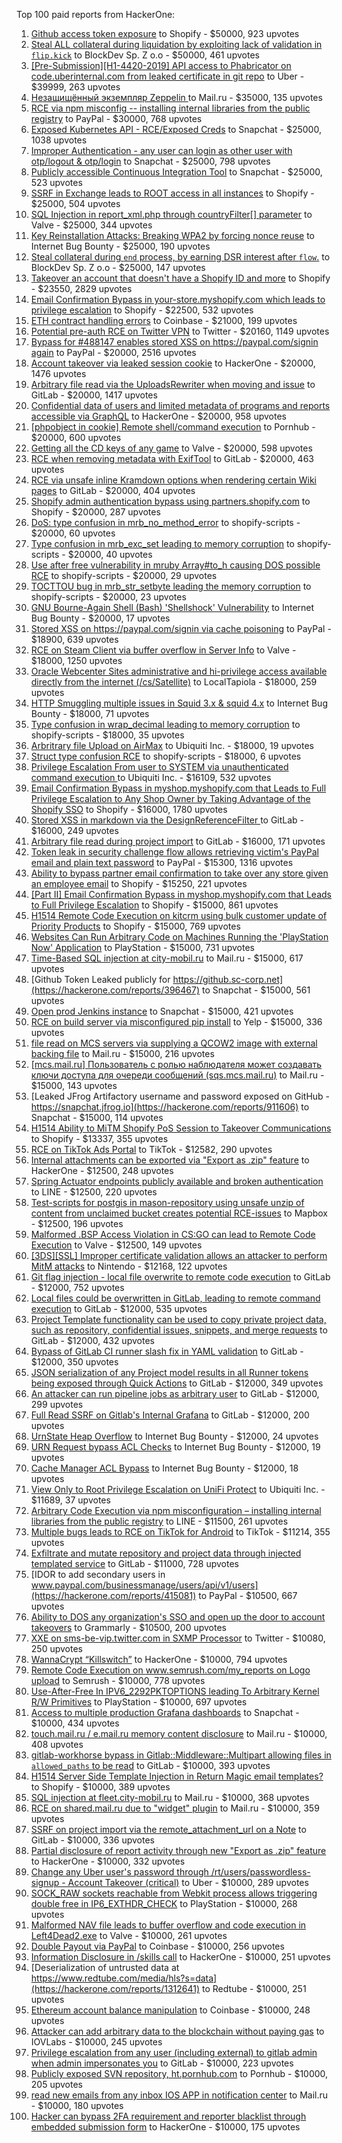 Top 100 paid reports from HackerOne:

1. [Github access token exposure](https://hackerone.com/reports/1087489) to Shopify - $50000, 923 upvotes
2. [Steal ALL collateral during liquidation by exploiting lack of validation in `flip.kick`](https://hackerone.com/reports/684092) to BlockDev Sp. Z o.o - $50000, 461 upvotes
3. [[Pre-Submission][H1-4420-2019] API access to Phabricator on code.uberinternal.com from leaked certificate in git repo](https://hackerone.com/reports/591813) to Uber - $39999, 263 upvotes
4. [Незащищённый экземпляр Zeppelin ](https://hackerone.com/reports/992564) to Mail.ru - $35000, 135 upvotes
5. [RCE via npm misconfig -- installing internal libraries from the public registry](https://hackerone.com/reports/925585) to PayPal - $30000, 768 upvotes
6. [Exposed Kubernetes API - RCE/Exposed Creds](https://hackerone.com/reports/455645) to Snapchat - $25000, 1038 upvotes
7. [Improper Authentication - any user can login as other user with otp/logout & otp/login](https://hackerone.com/reports/921780) to Snapchat - $25000, 798 upvotes
8. [Publicly accessible Continuous Integration Tool](https://hackerone.com/reports/313457) to Snapchat - $25000, 523 upvotes
9. [SSRF in Exchange leads to ROOT access in all instances](https://hackerone.com/reports/341876) to Shopify - $25000, 504 upvotes
10. [SQL Injection in report_xml.php through countryFilter[] parameter](https://hackerone.com/reports/383127) to Valve - $25000, 344 upvotes
11. [Key Reinstallation Attacks: Breaking WPA2 by forcing nonce reuse](https://hackerone.com/reports/286740) to Internet Bug Bounty - $25000, 190 upvotes
12. [Steal collateral during `end` process, by earning DSR interest after `flow`.](https://hackerone.com/reports/672664) to BlockDev Sp. Z o.o - $25000, 147 upvotes
13. [Takeover an account that doesn't have a Shopify ID and more](https://hackerone.com/reports/867513) to Shopify - $23550, 2829 upvotes
14. [Email Confirmation Bypass in your-store.myshopify.com which leads to privilege escalation](https://hackerone.com/reports/910300) to Shopify - $22500, 532 upvotes
15. [ETH contract handling errors](https://hackerone.com/reports/328526) to Coinbase - $21000, 199 upvotes
16. [Potential pre-auth RCE on Twitter VPN](https://hackerone.com/reports/591295) to Twitter - $20160, 1149 upvotes
17. [Bypass for #488147 enables stored XSS on https://paypal.com/signin again](https://hackerone.com/reports/510152) to PayPal - $20000, 2516 upvotes
18. [Account takeover via leaked session cookie](https://hackerone.com/reports/745324) to HackerOne - $20000, 1476 upvotes
19. [Arbitrary file read via the UploadsRewriter when moving and issue](https://hackerone.com/reports/827052) to GitLab - $20000, 1417 upvotes
20. [Confidential data of users and limited metadata of programs and reports accessible via GraphQL](https://hackerone.com/reports/489146) to HackerOne - $20000, 958 upvotes
21. [[phpobject in cookie] Remote shell/command execution](https://hackerone.com/reports/141956) to Pornhub - $20000, 600 upvotes
22. [Getting all the CD keys of any game](https://hackerone.com/reports/391217) to Valve - $20000, 598 upvotes
23. [RCE when removing metadata with ExifTool](https://hackerone.com/reports/1154542) to GitLab - $20000, 463 upvotes
24. [RCE via unsafe inline Kramdown options when rendering certain Wiki pages](https://hackerone.com/reports/1125425) to GitLab - $20000, 404 upvotes
25. [Shopify admin authentication bypass using partners.shopify.com](https://hackerone.com/reports/270981) to Shopify - $20000, 287 upvotes
26. [DoS: type confusion in mrb_no_method_error](https://hackerone.com/reports/181871) to shopify-scripts - $20000, 60 upvotes
27. [Type confusion in mrb_exc_set leading to memory corruption](https://hackerone.com/reports/185041) to shopify-scripts - $20000, 40 upvotes
28. [Use after free vulnerability in mruby Array#to_h causing DOS possible RCE](https://hackerone.com/reports/181321) to shopify-scripts - $20000, 29 upvotes
29. [TOCTTOU bug in mrb_str_setbyte leading the memory corruption](https://hackerone.com/reports/181893) to shopify-scripts - $20000, 23 upvotes
30. [GNU Bourne-Again Shell (Bash) 'Shellshock' Vulnerability](https://hackerone.com/reports/29839) to Internet Bug Bounty - $20000, 17 upvotes
31. [Stored XSS on https://paypal.com/signin via cache poisoning](https://hackerone.com/reports/488147) to PayPal - $18900, 639 upvotes
32. [RCE on Steam Client via buffer overflow in Server Info](https://hackerone.com/reports/470520) to Valve - $18000, 1250 upvotes
33. [Oracle Webcenter Sites administrative and hi-privilege access available directly from the internet (/cs/Satellite)](https://hackerone.com/reports/170532) to LocalTapiola - $18000, 259 upvotes
34. [HTTP Smuggling multiple issues in Squid 3.x & squid 4.x](https://hackerone.com/reports/758445) to Internet Bug Bounty - $18000, 71 upvotes
35. [Type confusion in wrap_decimal leading to memory corruption](https://hackerone.com/reports/185051) to shopify-scripts - $18000, 35 upvotes
36. [Arbritrary file Upload on AirMax](https://hackerone.com/reports/73480) to Ubiquiti Inc. - $18000, 19 upvotes
37. [Struct type confusion RCE](https://hackerone.com/reports/181879) to shopify-scripts - $18000, 6 upvotes
38. [Privilege Escalation From user to SYSTEM via unauthenticated command execution ](https://hackerone.com/reports/544928) to Ubiquiti Inc. - $16109, 532 upvotes
39. [Email Confirmation Bypass in myshop.myshopify.com that Leads to Full Privilege Escalation to Any Shop Owner by Taking Advantage of the Shopify SSO](https://hackerone.com/reports/791775) to Shopify - $16000, 1780 upvotes
40. [Stored XSS in markdown via the DesignReferenceFilter ](https://hackerone.com/reports/1212067) to GitLab - $16000, 249 upvotes
41. [Arbitrary file read during project import](https://hackerone.com/reports/1132378) to GitLab - $16000, 171 upvotes
42. [Token leak in security challenge flow allows retrieving victim's PayPal email and plain text password](https://hackerone.com/reports/739737) to PayPal - $15300, 1316 upvotes
43. [Ability to bypass partner email confirmation to take over any store given an employee email](https://hackerone.com/reports/300305) to Shopify - $15250, 221 upvotes
44. [[Part II] Email Confirmation Bypass in myshop.myshopify.com that Leads to Full Privilege Escalation](https://hackerone.com/reports/796808) to Shopify - $15000, 861 upvotes
45. [H1514 Remote Code Execution on kitcrm using bulk customer update of Priority Products](https://hackerone.com/reports/422944) to Shopify - $15000, 769 upvotes
46. [Websites Can Run Arbitrary Code on Machines Running the 'PlayStation Now' Application](https://hackerone.com/reports/873614) to PlayStation - $15000, 731 upvotes
47. [Time-Based SQL injection at city-mobil.ru](https://hackerone.com/reports/868436) to Mail.ru - $15000, 617 upvotes
48. [Github Token Leaked publicly for https://github.sc-corp.net](https://hackerone.com/reports/396467) to Snapchat - $15000, 561 upvotes
49. [Open prod Jenkins instance](https://hackerone.com/reports/231460) to Snapchat - $15000, 421 upvotes
50. [RCE on build server via misconfigured pip install](https://hackerone.com/reports/946409) to Yelp - $15000, 336 upvotes
51. [file read on MCS servers via supplying a QCOW2 image with external backing file](https://hackerone.com/reports/1024899) to Mail.ru - $15000, 216 upvotes
52. [[mcs.mail.ru] Пользователь с ролью наблюдателя может создавать ключи доступа для очереди сообщений (sqs.mcs.mail.ru)](https://hackerone.com/reports/1177451) to Mail.ru - $15000, 143 upvotes
53. [Leaked JFrog Artifactory  username and password exposed on GitHub - https://snapchat.jfrog.io](https://hackerone.com/reports/911606) to Snapchat - $15000, 114 upvotes
54. [H1514 Ability to MiTM Shopify PoS Session to Takeover Communications](https://hackerone.com/reports/423467) to Shopify - $13337, 355 upvotes
55. [RCE on TikTok Ads Portal](https://hackerone.com/reports/1024575) to TikTok - $12582, 290 upvotes
56. [Internal attachments can be exported via "Export as .zip" feature](https://hackerone.com/reports/186230) to HackerOne - $12500, 248 upvotes
57. [Spring Actuator endpoints publicly available and broken authentication](https://hackerone.com/reports/838635) to LINE - $12500, 220 upvotes
58. [Test-scripts for postgis in mason-repository using unsafe unzip of content from unclaimed bucket creates potential RCE-issues](https://hackerone.com/reports/329689) to Mapbox - $12500, 196 upvotes
59. [Malformed .BSP Access Violation in CS:GO can lead to Remote Code Execution](https://hackerone.com/reports/351014) to Valve - $12500, 149 upvotes
60. [[3DS][SSL] Improper certificate validation allows an attacker to perform MitM attacks](https://hackerone.com/reports/894922) to Nintendo - $12168, 122 upvotes
61. [Git flag injection - local file overwrite to remote code execution](https://hackerone.com/reports/658013) to GitLab - $12000, 752 upvotes
62. [Local files could be overwritten in GitLab, leading to remote command execution](https://hackerone.com/reports/587854) to GitLab - $12000, 535 upvotes
63. [Project Template functionality can be used to copy private project data, such as repository, confidential issues, snippets, and merge requests](https://hackerone.com/reports/689314) to GitLab - $12000, 432 upvotes
64. [Bypass of GitLab CI runner slash fix in YAML validation](https://hackerone.com/reports/409395) to GitLab - $12000, 350 upvotes
65. [JSON serialization of any Project model results in all Runner tokens being exposed through Quick Actions](https://hackerone.com/reports/509924) to GitLab - $12000, 349 upvotes
66. [An attacker can run pipeline jobs as arbitrary user](https://hackerone.com/reports/894569) to GitLab - $12000, 299 upvotes
67. [Full Read SSRF on Gitlab's Internal Grafana](https://hackerone.com/reports/878779) to GitLab - $12000, 200 upvotes
68. [UrnState Heap Overflow](https://hackerone.com/reports/824771) to Internet Bug Bounty - $12000, 24 upvotes
69. [URN Request bypass ACL Checks](https://hackerone.com/reports/824802) to Internet Bug Bounty - $12000, 19 upvotes
70. [Cache Manager ACL Bypass](https://hackerone.com/reports/824203) to Internet Bug Bounty - $12000, 18 upvotes
71. [View Only to Root Privilege Escalation on UniFi Protect](https://hackerone.com/reports/825764) to Ubiquiti Inc. - $11689, 37 upvotes
72. [Arbitrary Code Execution via npm misconfiguration – installing internal libraries from the public registry](https://hackerone.com/reports/1043385) to LINE - $11500, 261 upvotes
73. [Multiple bugs leads to RCE on TikTok for Android](https://hackerone.com/reports/1065500) to TikTok - $11214, 355 upvotes
74. [Exfiltrate and mutate repository and project data through injected templated service](https://hackerone.com/reports/446585) to GitLab - $11000, 728 upvotes
75. [IDOR to add secondary users in www.paypal.com/businessmanage/users/api/v1/users](https://hackerone.com/reports/415081) to PayPal - $10500, 667 upvotes
76. [Ability to DOS any organization's SSO and open up the door to account takeovers](https://hackerone.com/reports/976603) to Grammarly - $10500, 200 upvotes
77. [XXE on sms-be-vip.twitter.com in SXMP Processor](https://hackerone.com/reports/248668) to Twitter - $10080, 250 upvotes
78. [WannaCrypt “Killswitch”](https://hackerone.com/reports/228648) to HackerOne - $10000, 794 upvotes
79. [Remote Code Execution on www.semrush.com/my_reports on Logo upload](https://hackerone.com/reports/403417) to Semrush - $10000, 778 upvotes
80. [Use-After-Free In IPV6_2292PKTOPTIONS leading To Arbitrary Kernel R/W Primitives](https://hackerone.com/reports/826026) to PlayStation - $10000, 697 upvotes
81. [Access to multiple production Grafana dashboards](https://hackerone.com/reports/663628) to Snapchat - $10000, 434 upvotes
82. [touch.mail.ru / e.mail.ru memory content disclosure](https://hackerone.com/reports/513236) to Mail.ru - $10000, 408 upvotes
83. [gitlab-workhorse bypass in Gitlab::Middleware::Multipart allowing files in `allowed_paths` to be read](https://hackerone.com/reports/850447) to GitLab - $10000, 393 upvotes
84. [H1514 Server Side Template Injection in Return Magic email templates?](https://hackerone.com/reports/423541) to Shopify - $10000, 389 upvotes
85. [SQL injection at fleet.city-mobil.ru](https://hackerone.com/reports/881901) to Mail.ru - $10000, 368 upvotes
86. [RCE on shared.mail.ru due to "widget" plugin](https://hackerone.com/reports/518637) to Mail.ru - $10000, 359 upvotes
87. [SSRF on project import via the remote_attachment_url on a Note](https://hackerone.com/reports/826361) to GitLab - $10000, 336 upvotes
88. [Partial disclosure of report activity through new "Export as .zip" feature](https://hackerone.com/reports/182358) to HackerOne - $10000, 332 upvotes
89. [Change any Uber user's password through /rt/users/passwordless-signup - Account Takeover (critical)](https://hackerone.com/reports/143717) to Uber - $10000, 289 upvotes
90. [SOCK_RAW sockets reachable from Webkit process allows triggering double free in IP6_EXTHDR_CHECK](https://hackerone.com/reports/943231) to PlayStation - $10000, 268 upvotes
91. [Malformed NAV file leads to buffer overflow and code execution in Left4Dead2.exe](https://hackerone.com/reports/542180) to Valve - $10000, 261 upvotes
92. [Double Payout via PayPal](https://hackerone.com/reports/307239) to Coinbase - $10000, 256 upvotes
93. [Information Disclosure in /skills call](https://hackerone.com/reports/188719) to HackerOne - $10000, 251 upvotes
94. [Deserialization of untrusted data at https://www.redtube.com/media/hls?s=data](https://hackerone.com/reports/1312641) to Redtube - $10000, 251 upvotes
95. [Ethereum account balance manipulation](https://hackerone.com/reports/300748) to Coinbase - $10000, 248 upvotes
96. [Attacker can add arbitrary data to the blockchain without paying gas](https://hackerone.com/reports/396954) to IOVLabs - $10000, 245 upvotes
97. [Privilege escalation from any user (including external) to gitlab admin when admin impersonates you](https://hackerone.com/reports/493324) to GitLab - $10000, 223 upvotes
98. [Publicly exposed SVN repository, ht.pornhub.com](https://hackerone.com/reports/72243) to Pornhub - $10000, 205 upvotes
99. [read new emails from any inbox IOS APP in notification center](https://hackerone.com/reports/977212) to Mail.ru - $10000, 180 upvotes
100. [Hacker can bypass 2FA requirement and reporter blacklist through embedded submission form](https://hackerone.com/reports/418767) to HackerOne - $10000, 175 upvotes
